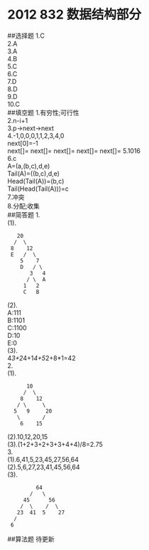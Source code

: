 # 2012 832 数据结构部分
##选择题
1.C  
2.A  
3.A  
4.B  
5.C  
6.C  
7.D  
8.D  
9.D  
10.C  
##填空题
1.有穷性;可行性  
2.n-i+1  
3.p->next->next  
4.-1,0,0,0,1,1,2,3,4,0  
next[0]=-1  
next[]=
next[]=
next[]=
next[]=
next[]=
5.1016  
6.c  
A=(a,(b,c),d,e)  
Tail(A)=((b,c),d,e)  
Head(Tail(A))=(b,c)  
Tail(Head(Tail(A)))=c  
7.冲突  
8.分配;收集  
##简答题
1.  
(1).  
```
   20
  /  \
 8    12
 E   /  \
    5    7
    D   / \
       3   4
      / \  A
     1   2
     C   B
```
(2).  
A:111  
B:1101  
C:1100  
D:10  
E:0  
(3).  
4*3+2*4+1*4+5*2+8*1=42  
2.  
(1).  
```
      10
     /  \
    8    12
   / \     \
  5   9     20
   \       /
    6    15
```
(2).10,12,20,15  
(3).(1+2+3+2+3+3+4+4)/8=2.75  
3.  
(1).6,41,5,23,45,27,56,64  
(2).5,6,27,23,41,45,56,64  
(3).  
```
         64
       /   \
     45      56
    /  \    /  \
   23  41  5    27
  /
 6  
```
##算法题
待更新
